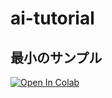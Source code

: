 # ai-tutorial

## 最小のサンプル
[![Open In Colab](https://colab.research.google.com/assets/colab-badge.svg)](https://colab.research.google.com/github/nyasukun/ai-tutorial/blob/main/OpenAI_sample.ipynb)
